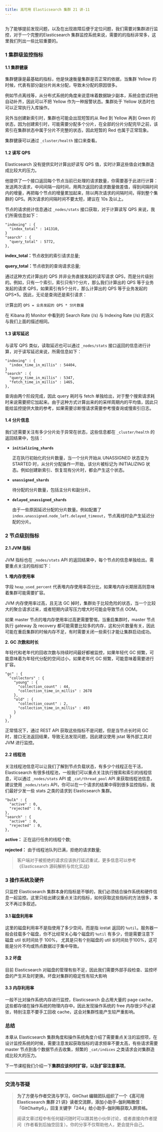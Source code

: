 ```yaml
---
title: 高可用 Elasticsearch 集群 21 讲-11
---
```

<article id="topicContainer" class="column_content"><h2 class="topic_title"></h2><div><p>为了能够提前发现问题，以及在出现故障后便于定位问题，我们需要对集群进行监控，对于一个完整的Elasticsearch 集群监控系统来说，需要的的指标非常多，这里我们列出一些比较重要的。</p>
<h3 id="1">1 集群级监控指标</h3>
<h4 id="11">1.1 集群健康</h4>
<p>集群健康是最基础的指标，他是快速衡量集群是否正常的依据，当集群 Yellow 的时候，代表有部分副分片尚未分配，导致未分配的原因很多。</p>
<p>例如节点离线等，从分布式系统的角度来说意味着数据缺少副本，系统会尝试将他自动补齐，因此可以不把 Yellow 作为一种报警状态。集群处于 Yellow 状态时也可以正常执行入库操作。</p>
<p>另外当创建新索引时，集群也可能会出现短暂的从 Red 到 Yellow 再到 Green 的状态，因为创建索引时，可能需要分配多个分片，在全部的分片分配完毕之前，该索引在集群状态中属于分片不完整的状态，因此短暂的 Red 也属于正常现象。</p>
<p>集群健康可以通过 <code>_cluster/health</code> 接口来查看。</p>
<h4 id="12qps">1.2 读写 QPS</h4>
<p>Elasticsearch 没有提供实时计算出好读写 QPS 值，实时计算这些值会对集群造成比较大的压力。</p>
<p>他提供了一个接口返回每个节点当前已处理的请求数量，你需要基于此进行计算：发送两次请求，中间间隔一段时间，用两次返回的请求数量做差值，得到间隔时间内的增量，再把每个节点的增量累加起来，除以两次请求的间隔时间，得到整个集群的 QPS。两次请求的间隔时间不要太短，建议在 10s 及以上。</p>
<p>节点的请求统计信息通过 <code>_nodes/stats</code> 接口获取，对于计算读写 QPS 来说，我们所需信息如下：</p>
<pre><code>"indexing" : {
  "index_total" : 141310,
}
"search" : {
  "query_total" : 5772,
},
</code></pre>
<p><strong>index_total：</strong>节点收到的索引请求总量;</p>
<p><strong>query_total：</strong>节点收到的查询请求总量;</p>
<p>通过这种方式计算出的 QPS 并非业务直接发起的读写请求 QPS，而是分片级别的。例如，只有一个索引，索引只有1个分片，那么我们计算出的 QPS 等于业务发起的请求 QPS，如果索引有5个分片，那么计算出的 QPS 等于业务发起的 QPS*5。因此，无论是查询还是索引请求：</p>
<p>计算出的 <code>QPS = 业务发起的 QPS * 分片数量</code></p>
<p>在 Kibana 的 Monitor 中看到的 Search Rate (/s) 与 Indexing Rate (/s) 的涵义与我们上面的描述相同。</p>
<h4 id="13">1.3 读写延迟</h4>
<p>与读写 QPS 类似，读取延迟也可以通过 <code>_nodes/stats</code> 接口返回的信息进行计算，对于读写延迟来说，所需信息如下：</p>
<pre><code>"indexing" : {
  "index_time_in_millis" : 54404,
}
"search" : {
  "query_time_in_millis" : 5347,
  "fetch_time_in_millis" : 1465,
},
</code></pre>
<p>查询由两个阶段完成，因此 query 耗时与 fetch 单独给出，对于整个搜索请求耗时来说需要把它加起来。由于这种方式计算出来的的采样周期内的平均值，因此只能给监控提供大致的参考，如果需要诊断慢请求需要参考慢查询或慢索引日志。</p>
<h4 id="14">1.4 分片信息</h4>
<p>我们还需要关注有多少分片处于异常在状态，这些信息都在 <code>_cluster/health</code> 的返回结果中，包括：</p>
<ul>
<li><p><strong><code>initializing_shards</code></strong></p>
<p>正在执行初始化的分片数量，当一个分片开始从 UNASSIGNED 状态变为 STARTED 时，从分片分配操作一开始，该分片被标记为 INITIALIZING 状态。例如创建新索引、恢复现有分片时，都会产生这个状态。</p></li>
<li><p><strong><code>unassigned_shards</code></strong></p>
<p>待分配的分片数量，包括主分片和副分片。</p></li>
<li><p><strong><code>delayed_unassigned_shards</code></strong></p>
<p>由于一些原因延迟分配的分片数量。例如配置了 <code>index.unassigned.node_left.delayed_timeout</code>，节点离线时会产生延迟分配的分片。</p></li>
</ul>
<h3 id="2">2 节点级别指标</h3>
<h4 id="21jvm">2.1 JVM 指标</h4>
<p>JVM 指标也在  <code>_nodes/stats</code> API 的返回结果中，每个节点的信息单独给出。需要重点关注的指标如下：</p>
<p><strong>1. 堆内存使用率</strong></p>
<p>字段 <code>heap_used_percent</code> 代表堆内存使用率百分比，如果堆内存长期居高则意味着集群可能需要扩容。</p>
<p>JVM 内存使用率过高，且无法 GC 掉时，集群处于比较危险的状态，当一个比较大的聚合请求过来，或者短期内读写压力增大时可能会导致节点 OOM。</p>
<p>如果 master 节点的堆内存使用率过高更需要警惕，当重启集群时，master 节点执行 gateway 及 recovery 都可能需要比较多的内存，这和分片数量有关，因此可能在重启集群的时候内存不足，有时需要关闭一些索引才能让集群启动成功。</p>
<p><strong>2. GC 次数和时长</strong></p>
<p>年轻代和老年代的回收次数与持续时间最好都被监控，如果年轻代 GC 频繁，可能意味着为年轻代分配的空间过小，如果老年代 GC 频繁，可能意味着需要进行扩容。</p>
<pre><code>"gc" : {
  "collectors" : {
    "young" : {
      "collection_count" : 44,
      "collection_time_in_millis" : 2678
    },
    "old" : {
      "collection_count" : 2,
      "collection_time_in_millis" : 493
    }
  }
},
</code></pre>
<p>正常情况下，通过 REST API 获取这些指标不是问题，但是当节点长时间 GC 时，接口无法返回结果，导致无法发现问题，因此建议使用 jstat 等外部工具对 JVM 进行监控。</p>
<h4 id="22">2.2 线程池</h4>
<p>关注线程池信息可以让我们了解到节点负载状态，有多少个线程正在干活，Elasticsearch 有很多线程池，一般我们可以重点关注执行搜索和索引的线程信息，可以通过 <code>_nodes/stats</code> API 或 <code>_cat/thread_pool</code> API 来获取线程池信息，建议使用 <code>_nodes/stats</code> API，你可以在一个请求的结果中得到很多监控指标，我们最好少发一些 stats 之类的请求到 Elasticsearch 集群。</p>
<pre><code>"bulk" : {
  "active" : 0,
  "rejected" : 0,
},
"search" : {
  "active" : 0,
  "rejected" : 0,
},
</code></pre>
<p><strong>active：</strong> 正在运行任务的线程个数;</p>
<p><strong>rejected：</strong> 由于线程池队列已满，拒绝的请求数量;</p>
<blockquote>
  <p>客户端对于被拒绝的请求应该执行延迟重试，更多信息可以参考《Elasticsearch 源码解析与优化实战》</p>
</blockquote>
<h3 id="3">3 操作系统及硬件</h3>
<p>只监控 Elasticsearch 集群本身的指标是不够的，我们必须结合操作系统和硬件信息一起监控。这里只给出建议重点关注的指标，如何获取这些指标的方法很多，本文不再过多叙述。</p>
<h4 id="31">3.1 磁盘利用率</h4>
<p>这里的磁盘利用率不是指使用了多少空间，而是指 iostat 返回的 <code>%util</code>。服务器一般会挂载多个磁盘，你不比经常关心每个磁盘的 <code>%util</code> 有多少，但是需要注意下磁盘 util 长时间处于 100%， 尤其是只有个别磁盘的 util 长时间处于100%，这可能是分片不均或热点数据过于集中导致。</p>
<h4 id="32">3.2 坏盘</h4>
<p>目前 Elasticsearch 对磁盘的管理有些不足，因此我们需要外部手段检查、监控坏盘的产生并及时更换。坏盘对集群的稳定性有较大影响</p>
<h4 id="33">3.3 内存利用率</h4>
<p>一般不比对操作系统内存进行监控，Elasticsearch 会占用大量的 page cache，这些都存储在操作系统的物理内存中。因此发现操作系统的 free 内存很少不必紧张，特别注意不要手工回收 cache，这会对集群性能产生较严重影响。</p>
<h3 id="">总结</h3>
<p>本章从 Elasticsearch 集群角度和操作系统角度介绍了需要重点关注的监控项，在设计监控系统的时候，需要注意发起获取指标的请求频率不要太高，有些请求需要 master 节点到各个数据节点去收集，频繁的 <code>_cat/indices</code> 之类请求会对集群造成比较大的压力。</p>
<p>下一节课程我们介绍一下<strong>集群应该何时扩容，以及扩容注意事项</strong>。</p>
<hr />
<h3 id="-1">交流与答疑</h3>
<blockquote>
  <p><strong>为了方便与作者交流与学习，GitChat 编辑团队组织了一个《高可用 Elasticsearch 集群 21 讲》读者交流群，添加小助手-伽利略微信：「GitChatty6」，回复关键字「244」给小助手-伽利略获取入群资格。</strong></p>
  <p>阅读文章过程中有任何疑问随时可以跟其他小伙伴讨论，或者直接向作者提问（作者看到后抽空回复）。你的分享不仅帮助他人，更会提升自己。</p>
</blockquote></div></article>